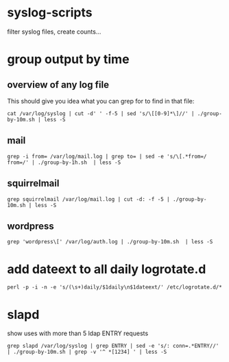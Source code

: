 # syslog-scripts
filter syslog files, create counts...

# group output by time

## overview of any log file

This should give you idea what you can grep for to find in that file:

    cat /var/log/syslog | cut -d' ' -f-5 | sed 's/\[[0-9]*\]//' | ./group-by-10m.sh | less -S

## mail

    grep -i from= /var/log/mail.log | grep to= | sed -e 's/\[.*from=/ from=/' | ./group-by-1h.sh  | less -S

## squirrelmail

    grep squirrelmail /var/log/mail.log | cut -d: -f -5 | ./group-by-10m.sh | less -S

## wordpress

    grep 'wordpress\[' /var/log/auth.log | ./group-by-10m.sh  | less -S


# add dateext to all daily logrotate.d

    perl -p -i -n -e 's/(\s+)daily/$1daily\n$1dateext/' /etc/logrotate.d/*

# slapd

show uses with more than 5 ldap ENTRY requests

    grep slapd /var/log/syslog | grep ENTRY | sed -e 's/: conn=.*ENTRY//' | ./group-by-10m.sh | grep -v '^ *[1234] ' | less -S

